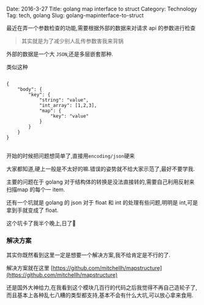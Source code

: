 Date: 2016-3-27
Title: golang map interface to struct
Category: Technology
Tag: tech, golang
Slug: golang-mapinterface-to-struct

最近在弄一个参数检查的功能,需要根据外部的数据来对请求 api 的参数进行检查
>其实就是为了减少别人乱传参数害我来背锅

外部的数据是一个大 <code>JSON</code>,还是多层嵌套那种.

类似这种
<pre>
<code>
{
    "body": {
        "key": {
            "string": "value",
            "int_array": [1,2,3],
            "map": {
                "key": "value"
            }
        }
    }
}
</code>
</pre>

开始的时候把问题想简单了,直接用<code>encoding/json</code>硬来

大家都知道,硬上一般是不太好的嘛.错误的姿势就不给大家示范了,最好不要学我.

主要的问题在于 golang 对于结构体的转换是没法直接转的,需要自己利用反射来扫描map 的每个一 item.

还有一个坑就是 golang 的 json 对于 float 和 int 的处理有些问题,明明是 int,可是拿到手就变成了 float.

这个坑卡了我半个晚上,日了🐶

### 解决方案

其实你既然看到这里一定是想要一个解决方案,我不给肯定是不行的了.

解决方案就在这里 [https://github.com/mitchellh/mapstructure](https://github.com/mitchellh/mapstructure)

还是国外大神给力,在我看到这个模块几百行的代码之后我觉得不再自己造轮子了,而且基本上各种乱七八糟的类型都支持,基本不会有什么大坑,可以放心拿来食用.
